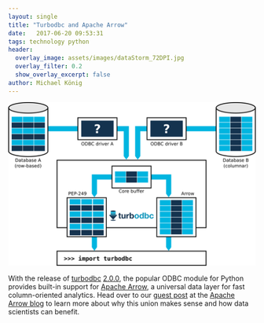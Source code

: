 ```yaml
---
layout: single
title: "Turbodbc and Apache Arrow"
date:   2017-06-20 09:53:31
tags: technology python
header:
  overlay_image: assets/images/dataStorm_72DPI.jpg
  overlay_filter: 0.2
  show_overlay_excerpt: false
author: Michael König
---
```


![Turbodbc Overview](/assets/images/2017-06-20-turbodbc_arrow.png)

With the release of [turbodbc](https://github.com/blue-yonder/turbodbc) [2.0.0](https://github.com/blue-yonder/turbodbc/blob/master/CHANGELOG.rst#version-200), the popular ODBC module for Python provides built-in support for [Apache Arrow](https://arrow.apache.org), a universal data layer for fast column-oriented analytics. Head over to our [guest post](https://arrow.apache.org/blog/2017/06/16/turbodbc-arrow/) at the [Apache Arrow blog](https://arrow.apache.org/blog/) to learn more about why this union makes sense and how data scientists can benefit.